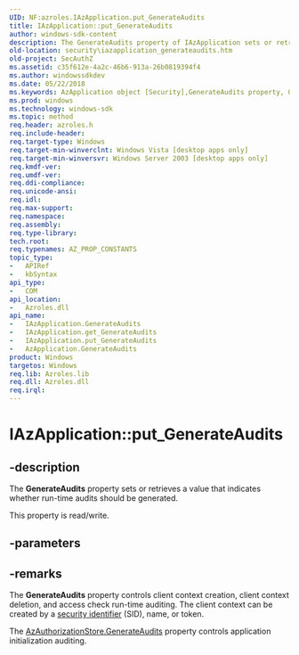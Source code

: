 ```yaml
---
UID: NF:azroles.IAzApplication.put_GenerateAudits
title: IAzApplication::put_GenerateAudits
author: windows-sdk-content
description: The GenerateAudits property of IAzApplication sets or retrieves a value that indicates whether run-time audits should be generated.
old-location: security\iazapplication_generateaudits.htm
old-project: SecAuthZ
ms.assetid: c35f612e-4a2c-46b6-913a-26b0819394f4
ms.author: windowssdkdev
ms.date: 05/22/2018
ms.keywords: AzApplication object [Security],GenerateAudits property, GenerateAudits property [Security], GenerateAudits property [Security],AzApplication object, GenerateAudits property [Security],IAzApplication interface, IAzApplication interface [Security],GenerateAudits property, IAzApplication.GenerateAudits, IAzApplication.put_GenerateAudits, IAzApplication::GenerateAudits, IAzApplication::get_GenerateAudits, IAzApplication::put_GenerateAudits, azroles/IAzApplication::GenerateAudits, azroles/IAzApplication::get_GenerateAudits, azroles/IAzApplication::put_GenerateAudits, put_GenerateAudits, security.iazapplication_generateaudits
ms.prod: windows
ms.technology: windows-sdk
ms.topic: method
req.header: azroles.h
req.include-header: 
req.target-type: Windows
req.target-min-winverclnt: Windows Vista [desktop apps only]
req.target-min-winversvr: Windows Server 2003 [desktop apps only]
req.kmdf-ver: 
req.umdf-ver: 
req.ddi-compliance: 
req.unicode-ansi: 
req.idl: 
req.max-support: 
req.namespace: 
req.assembly: 
req.type-library: 
tech.root: 
req.typenames: AZ_PROP_CONSTANTS
topic_type:
-	APIRef
-	kbSyntax
api_type:
-	COM
api_location:
-	Azroles.dll
api_name:
-	IAzApplication.GenerateAudits
-	IAzApplication.get_GenerateAudits
-	IAzApplication.put_GenerateAudits
-	AzApplication.GenerateAudits
product: Windows
targetos: Windows
req.lib: Azroles.lib
req.dll: Azroles.dll
req.irql: 
---
```


# IAzApplication::put_GenerateAudits


## -description


The <b>GenerateAudits</b> property sets or retrieves a value that indicates whether run-time audits should be generated.

This property is read/write.


## -parameters


## -remarks



The <b>GenerateAudits</b> property controls  client context creation, client context deletion,  and access check run-time auditing. The client context can be created by a <a href="https://msdn.microsoft.com/3e9d7672-2314-45c8-8178-5a0afcfd0c50">security identifier</a> (SID), name, or token.

The <a href="https://msdn.microsoft.com/e9362ae0-488d-4b6b-9a7b-c70fd85042ca">AzAuthorizationStore.GenerateAudits</a> property controls application initialization auditing.



